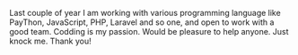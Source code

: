 Last couple of year I am working with various programming language like PayThon, JavaScript, PHP, Laravel and so one, and open to work with a good team.
Codding is my passion. Would be pleasure to help anyone. Just knock me. Thank you!
